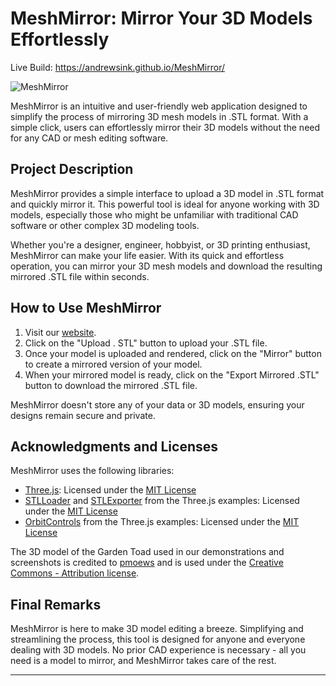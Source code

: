 # MeshMirror: Mirror Your 3D Models Effortlessly 

Live Build: https://andrewsink.github.io/MeshMirror/

![MeshMirror](https://github.com/AndrewSink/MeshMirror/assets/46334898/1a40cbe3-65e0-4ea1-97ba-97a7af2342d8)


MeshMirror is an intuitive and user-friendly web application designed to simplify the process of mirroring 3D mesh models in .STL format. With a simple click, users can effortlessly mirror their 3D models without the need for any CAD or mesh editing software. 

## Project Description

MeshMirror provides a simple interface to upload a 3D model in .STL format and quickly mirror it. This powerful tool is ideal for anyone working with 3D models, especially those who might be unfamiliar with traditional CAD software or other complex 3D modeling tools.

Whether you're a designer, engineer, hobbyist, or 3D printing enthusiast, MeshMirror can make your life easier. With its quick and effortless operation, you can mirror your 3D mesh models and download the resulting mirrored .STL file within seconds.

## How to Use MeshMirror

1. Visit our [website](https://andrewsink.github.io/MeshMirror/).
2. Click on the "Upload . STL" button to upload your .STL file.
3. Once your model is uploaded and rendered, click on the "Mirror" button to create a mirrored version of your model.
4. When your mirrored model is ready, click on the "Export Mirrored .STL" button to download the mirrored .STL file.

MeshMirror doesn't store any of your data or 3D models, ensuring your designs remain secure and private.

## Acknowledgments and Licenses

MeshMirror uses the following libraries:

- [Three.js](https://threejs.org/): Licensed under the [MIT License](https://github.com/mrdoob/three.js/blob/dev/LICENSE)
- [STLLoader](https://threejs.org/docs/#examples/en/loaders/STLLoader) and [STLExporter](https://threejs.org/docs/#examples/en/exporters/STLExporter) from the Three.js examples: Licensed under the [MIT License](https://github.com/mrdoob/three.js/blob/dev/LICENSE)
- [OrbitControls](https://threejs.org/docs/#examples/en/controls/OrbitControls) from the Three.js examples: Licensed under the [MIT License](https://github.com/mrdoob/three.js/blob/dev/LICENSE)

The 3D model of the Garden Toad used in our demonstrations and screenshots is credited to [pmoews](https://www.thingiverse.com/thing:23902) and is used under the [Creative Commons - Attribution license](https://creativecommons.org/licenses/by/4.0/).

## Final Remarks

MeshMirror is here to make 3D model editing a breeze. Simplifying and streamlining the process, this tool is designed for anyone and everyone dealing with 3D models. No prior CAD experience is necessary - all you need is a model to mirror, and MeshMirror takes care of the rest.

---

